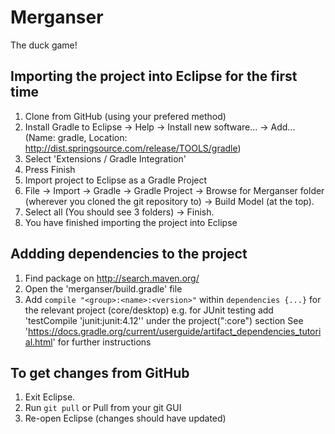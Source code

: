 # Merganser
The duck game!

## Importing the project into Eclipse for the first time
1. Clone from GitHub (using your prefered method)
2. Install Gradle to Eclipse 
    -> Help -> Install new software... -> Add... 
        (Name: gradle, Location: http://dist.springsource.com/release/TOOLS/gradle)
  2. Select 'Extensions / Gradle Integration'
  3. Press Finish
3. Import project to Eclipse as a Gradle Project
  1. File -> Import -> Gradle -> Gradle Project -> Browse for Merganser folder (wherever you cloned the git repository to) -> Build Model (at the top).
  2. Select all (You should see 3 folders) -> Finish.
4. You have finished importing the project into Eclipse

## Addding dependencies to the project
1. Find package on http://search.maven.org/
2. Open the 'merganser/build.gradle' file
3. Add ```compile "<group>:<name>:<version>"``` within ```dependencies {...}``` for the relevant project (core/desktop) e.g. for JUnit testing add 'testCompile 'junit:junit:4.12'' under the project(":core") section
See 'https://docs.gradle.org/current/userguide/artifact_dependencies_tutorial.html' for further instructions

## To get changes from GitHub
1. Exit Eclipse.
2. Run ```git pull``` or Pull from your git GUI
3. Re-open Eclipse (changes should have updated)